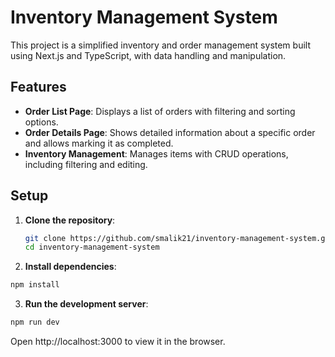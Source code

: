 # Inventory Management System

This project is a simplified inventory and order management system built using Next.js and TypeScript, with data handling and manipulation.

## Features

- **Order List Page**: Displays a list of orders with filtering and sorting options.
- **Order Details Page**: Shows detailed information about a specific order and allows marking it as completed.
- **Inventory Management**: Manages items with CRUD operations, including filtering and editing.

## Setup

1. **Clone the repository**:

   ```bash
   git clone https://github.com/smalik21/inventory-management-system.git
   cd inventory-management-system
   ```
   
3. **Install dependencies**:
  
  ```bash
  npm install
  ```

3. **Run the development server**:
  
  ```bash
  npm run dev
  ```

Open http://localhost:3000 to view it in the browser.
